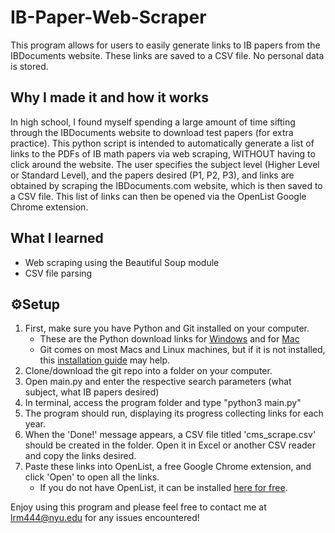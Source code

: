 # IB-Paper-Web-Scraper
This program allows for users to easily generate links to IB papers from the IBDocuments website. These links are saved to a CSV file. No personal data is stored.

## Why I made it and how it works
In high school, I found myself spending a large amount of time sifting through the IBDocuments website to download test papers (for extra practice). This python script is intended to automatically generate a list of links to the PDFs of IB math papers via web scraping, WITHOUT having to click around the website. 
The user specifies the subject level (Higher Level or Standard Level), and the papers desired (P1, P2, P3), and links are obtained by scraping the IBDocuments.com website, which is then saved to a CSV file. This list of links can then be opened via the OpenList Google Chrome extension. 

## What I learned
- Web scraping using the Beautiful Soup module
- CSV file parsing

## :gear:Setup
1. First, make sure you have Python and Git installed on your computer. 
    * These are the Python download links for [Windows](https://www.python.org/downloads/windows/) and for [Mac](https://www.python.org/downloads/mac-osx/)
    * Git comes on most Macs and Linux machines, but if it is not installed, this [installation guide](https://github.com/git-guides/install-git#:~:text=To%20install%20Git%2C%20navigate%20to,installation%20by%20typing%3A%20git%20version%20.) may help.
2. Clone/download the git repo into a folder on your computer.
3. Open main.py and enter the respective search parameters (what subject, what IB papers desired)
4. In terminal, access the program folder and type "python3 main.py"
5. The program should run, displaying its progress collecting links for each year.
6. When the 'Done!' message appears, a CSV file titled 'cms_scrape.csv' should be created in the folder. Open it in Excel or another CSV reader and copy the links desired. 
7. Paste these links into OpenList, a free Google Chrome extension, and click 'Open' to open all the links.
    * If you do not have OpenList, it can be installed [here for free](https://chrome.google.com/webstore/detail/openlist/nkpjembldfckmdchbdiclhfedcngbgnl?hl=en).

Enjoy using this program and please feel free to contact me at lrm444@nyu.edu for any issues encountered!